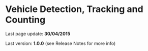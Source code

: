 Vehicle Detection, Tracking and Counting
========================================

Last page update: **30/04/2015**

Last version: **1.0.0** (see Release Notes for more info)
